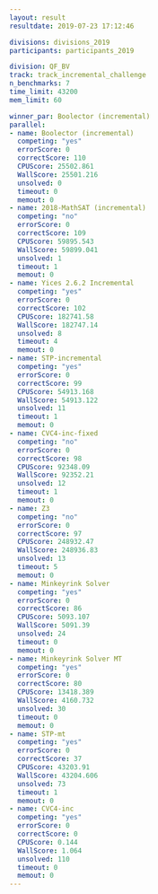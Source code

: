 ```yaml
---
layout: result
resultdate: 2019-07-23 17:12:46

divisions: divisions_2019
participants: participants_2019

division: QF_BV
track: track_incremental_challenge
n_benchmarks: 7
time_limit: 43200
mem_limit: 60

winner_par: Boolector (incremental)
parallel:
- name: Boolector (incremental)
  competing: "yes"
  errorScore: 0
  correctScore: 110
  CPUScore: 25502.861
  WallScore: 25501.216
  unsolved: 0
  timeout: 0
  memout: 0
- name: 2018-MathSAT (incremental)
  competing: "no"
  errorScore: 0
  correctScore: 109
  CPUScore: 59895.543
  WallScore: 59899.041
  unsolved: 1
  timeout: 1
  memout: 0
- name: Yices 2.6.2 Incremental
  competing: "yes"
  errorScore: 0
  correctScore: 102
  CPUScore: 182741.58
  WallScore: 182747.14
  unsolved: 8
  timeout: 4
  memout: 0
- name: STP-incremental
  competing: "yes"
  errorScore: 0
  correctScore: 99
  CPUScore: 54913.168
  WallScore: 54913.122
  unsolved: 11
  timeout: 1
  memout: 0
- name: CVC4-inc-fixed
  competing: "no"
  errorScore: 0
  correctScore: 98
  CPUScore: 92348.09
  WallScore: 92352.21
  unsolved: 12
  timeout: 1
  memout: 0
- name: Z3
  competing: "no"
  errorScore: 0
  correctScore: 97
  CPUScore: 248932.47
  WallScore: 248936.83
  unsolved: 13
  timeout: 5
  memout: 0
- name: Minkeyrink Solver
  competing: "yes"
  errorScore: 0
  correctScore: 86
  CPUScore: 5093.107
  WallScore: 5091.39
  unsolved: 24
  timeout: 0
  memout: 0
- name: Minkeyrink Solver MT
  competing: "yes"
  errorScore: 0
  correctScore: 80
  CPUScore: 13418.389
  WallScore: 4160.732
  unsolved: 30
  timeout: 0
  memout: 0
- name: STP-mt
  competing: "yes"
  errorScore: 0
  correctScore: 37
  CPUScore: 43203.91
  WallScore: 43204.606
  unsolved: 73
  timeout: 1
  memout: 0
- name: CVC4-inc
  competing: "yes"
  errorScore: 0
  correctScore: 0
  CPUScore: 0.144
  WallScore: 1.064
  unsolved: 110
  timeout: 0
  memout: 0
---
```

